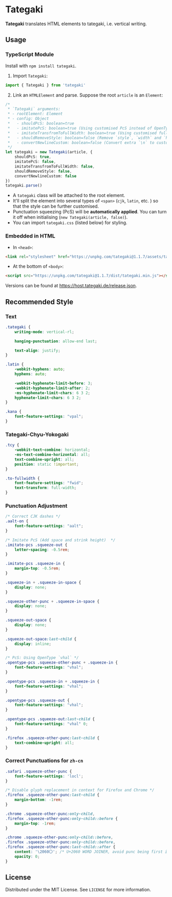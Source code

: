 # Tategaki

**Tategaki** translates HTML elements to tategaki, i.e. vertical writing.

## Usage

### TypeScript Module

Install with `npm install tategaki`.

1. Import `Tategaki`:

```TypeScript
import { Tategaki } from 'tategaki'
```

2. Link an `HTMLElement` and parse. Suppose the root `article` is an `Element`:

```TypeScript
/*
 * `Tategaki` arguments:
 * - rootElement: Element
 * - config: Object
 *   - shouldPcS: boolean=true
 *   - imitatePcS: boolean=true (Using customised PcS instead of OpenType `vhal`)
 *   - imitateTransfromToFullWidth: boolean=true (Using customised full-width transfomation instead of OpenType `fwid`)
 *   - shouldRemoveStyle: boolean=false (Remove `style`, `width` and `height` attributes)
 *   - convertNewlineCustom: boolean=false (Convert extra `\n` to custom newline)
 */
let tategaki = new Tategaki(article, {
    shouldPcS: true,
    imitatePcS: false,
    imitateTransfromToFullWidth: false,
    shouldRemoveStyle: false,
    convertNewlineCustom: false
})
tategaki.parse()
```

- A `tategaki` class will be attached to the root element.
- It'll split the element into several types of `<span>` (`cjk`, `latin`, etc. ) so that the style can be further customised.
- Punctuation squeezing (PcS) will be **automatically applied**. You can turn it off when initialising (`new Tategaki(article, false)`).
- You can import `tategaki.css` (listed below) for styling.

### Embedded in HTML

- In `<head>`:

```HTML
<link rel="stylesheet" href="https://unpkg.com/tategaki@1.1.7/assets/tategaki.css" />
```
- At the bottom of `<body>`:

```HTML
<script src="https://unpkg.com/tategaki@1.1.7/dist/tategaki.min.js"></script>
```

Versions can be found at <https://host.tategaki.de/release.json>.

## Recommended Style

### Text

```cSS
.tategaki {
    writing-mode: vertical-rl;

    hanging-punctuation: allow-end last;

    text-align: justify;
}

.latin {
    -webkit-hyphens: auto;
    hyphens: auto;

    -webkit-hyphenate-limit-before: 3;
    -webkit-hyphenate-limit-after: 2;
    -ms-hyphenate-limit-chars: 6 3 2;
    hyphenate-limit-chars: 6 3 2;
}

.kana {
    font-feature-settings: "vpal";
}
```

### Tategaki-Chyu-Yokogaki

```CSS
.tcy {
    -webkit-text-combine: horizontal;
    -ms-text-combine-horizontal: all;
    text-combine-upright: all;
    position: static !important;
}

.to-fullwidth {
    font-feature-settings: "fwid";
    text-transform: full-width;
}
```

### Punctuation Adjustment

```CSS
/* Correct CJK dashes */
.aalt-on {
    font-feature-settings: "aalt";
}

/* Imitate PcS (Add space and strink height)  */
.imitate-pcs .squeeze-out {
    letter-spacing: -0.5rem;
}

.imitate-pcs .squeeze-in {
    margin-top: -0.5rem;
}

.squeeze-in + .squeeze-in-space {
    display: none;
}

.squeeze-other-punc + .squeeze-in-space {
    display: none;
}

.squeeze-out-space {
    display: none;
}

.squeeze-out-space:last-child {
    display: inline;
}

/* PcS: Using OpenType `vhal` */
.opentype-pcs .squeeze-other-punc + .squeeze-in {
    font-feature-settings: "vhal";
}

.opentype-pcs .squeeze-in + .squeeze-in {
    font-feature-settings: "vhal";
}

.opentype-pcs .squeeze-out {
    font-feature-settings: "vhal";
}

.opentype-pcs .squeeze-out:last-child {
    font-feature-settings: "vhal" 0;
}

.firefox .squeeze-other-punc:last-child {
    text-combine-upright: all;
}
```

### Correct Punctuations for `zh-cn`

```css
.safari .squeeze-other-punc {
    font-feature-settings: 'locl';
}

/* Disable glyph replacement in context for Firefox and Chrome */
.firefox .squeeze-other-punc:last-child {
    margin-bottom: -1rem;
}

.chrome .squeeze-other-punc:only-child,
.firefox .squeeze-other-punc:only-child::before {
    margin-top: -1rem;
}

.chrome .squeeze-other-punc:only-child::before,
.firefox .squeeze-other-punc:only-child::before,
.firefox .squeeze-other-punc:last-child::after {
    content: '\2060〇'; /* U+2060 WORD JOINER, avoid punc being first in a line */
    opacity: 0;
}
```

## License

Distributed under the MIT License. See `LICENSE` for more information.
